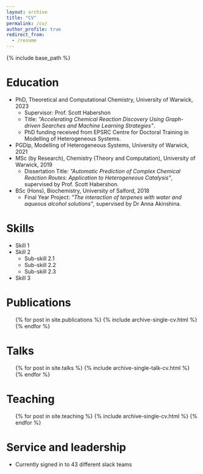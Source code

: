```yaml
---
layout: archive
title: "CV"
permalink: /cv/
author_profile: true
redirect_from:
  - /resume
---
```


{% include base_path %}


Education
======
* PhD, Theoretical and Computational Chemistry, University of Warwick, 2023 
  * Supervisor: Prof. Scott Habershon 
  * Title: <i>"Accelerating Chemical Reaction Discovery Using Graph-driven Searches and Machine Learning Strategies"</i>.
  * PhD funding received from EPSRC Centre for Doctoral Training in Modelling of Heterogeneous Systems.
* PGDip, Modelling of Heterogeneous Systems, University of Warwick, 2021
* MSc (by Research), Chemistry (Theory and Computation), University of Warwick, 2019
  * Dissertation Title: <i>"Automatic Prediction of Complex Chemical Reaction Routes: Application to Heterogeneous Catalysis"</i>, supervised by Prof. Scott Habershon.
* BSc (Hons), Biochemistry, University of Salford, 2018
  * Final Year Project: <i>"The interaction of terpenes with water and aqueous alcohol solutions"</i>, supervised by Dr Anna Akinshina.


Skills
======
* Skill 1
* Skill 2
  * Sub-skill 2.1
  * Sub-skill 2.2
  * Sub-skill 2.3
* Skill 3

Publications
======
  <ul>{% for post in site.publications %}
    {% include archive-single-cv.html %}
  {% endfor %}</ul>
  
Talks
======
  <ul>{% for post in site.talks %}
    {% include archive-single-talk-cv.html %}
  {% endfor %}</ul>
  
Teaching
======
  <ul>{% for post in site.teaching %}
    {% include archive-single-cv.html %}
  {% endfor %}</ul>
  
Service and leadership
======
* Currently signed in to 43 different slack teams
